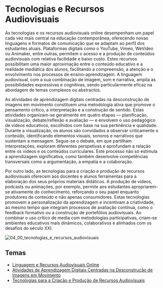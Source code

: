 # Tecnologias e Recursos Audiovisuais

As tecnologias e os recursos audiovisuais online desempenham um papel cada vez mais central na educação contemporânea, oferecendo novas linguagens e formatos de comunicação que se adaptam ao perfil dos estudantes atuais. Plataformas digitais como o YouTube, Vimeo, WeVideo ou Animaker, entre outras, permitem o acesso e a produção de conteúdos audiovisuais com relativa facilidade e baixo custo. Estes recursos possibilitam uma maior aproximação entre o conteúdo educativo e a realidade mediática dos alunos, facilitando a compreensão, a atenção e o envolvimento nos processos de ensino-aprendizagem. A linguagem audiovisual, com a sua combinação de imagem, som e narrativa, amplia as possibilidades expressivas e cognitivas, sendo particularmente eficaz na abordagem de temas complexos ou abstractos.

As atividades de aprendizagem digitais centradas na desconstrução de imagens em movimento constituem uma metodologia ativa que promove o pensamento crítico, a interpretação e a construção de sentido. Estas atividades organizam-se geralmente em quatro etapas — planificação, visualização, debate/reflexão e avaliação — e envolvem o uso pedagógico de vídeos educativos, escolhidos com base na sua pertinência e qualidade. Durante a visualização, os alunos são convidados a observar criticamente o conteúdo, identificando elementos visuais, sonoros e narrativos que sustentam a mensagem. Segue-se o debate, em que partilham interpretações, exploram diferentes perspetivas e aprofundam a relação entre os vídeos e os conteúdos curriculares. Este processo não só estimula a aprendizagem significativa, como também desenvolve competências transversais como a argumentação, a empatia e a colaboração.

Por outro lado, as tecnologias para a criação e produção de recursos audiovisuais oferecem aos docentes e alunos ferramentas para a elaboração dos seus próprios materiais didáticos. A produção de vídeos, podcasts ou animações, por exemplo, permite aos estudantes apropriarem-se ativamente do conhecimento, reforçando o seu papel enquanto produtores de conteúdo e não apenas consumidores. Estas tecnologias promovem a personalização da aprendizagem e incentivam a criatividade, ao mesmo tempo que integram processos de avaliação contínua, como o feedback formativo ou a construção de portefólios audiovisuais. Ao combinar o uso crítico de media com metodologias participativas, criam-se ambientes educativos mais dinâmicos, colaborativos e alinhados com os desafios do século XXI.

![04_00_tecnologias_e_recursos_audiovisuais](figures/04_00_tecnologias_e_recursos_audiovisuais.svg)

## Temas
- [Linguagem e Recursos Audiovisuais Online](04_01_linguagem_e_recursos_audiovisuais_online.md)
- [Atividades de Aprendizagem Digitais Centradas na Desconstrução de Imagens em Movimento](04_02_atividades_de_aprendizagem_digitais_centradas_na_desconstrucao_de_imagens_em_movimento.md)
- [Tecnologias para a Criação e Produção de Recursos Audiovisuais](04_03_tecnologias_para_a_criacao_e_producao_de_recursos_audiovisuais.md)